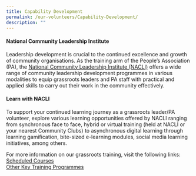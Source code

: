 ```yaml
---
title: Capability Development
permalink: /our-volunteers/Capability-Development/
description: ""
---
```

#### National Community Leadership Institute

Leadership development is crucial to the continued excellence and growth of community organisations. As the training arm of the People’s Association (PA), the [National Community Leadership Institute (NACLI)](our-network/national-community-leadership-institute/nacli/) offers a wide range of community leadership development programmes in various modalities to equip grassroots leaders and PA staff with practical and applied skills to carry out their work in the community effectively. 

####  Learn with NACLI

To support your continued learning journey as a grassroots leader/PA volunteer, explore various learning opportunities offered by NACLI ranging from synchronous face to face, hybrid or virtual training (held at NACLI or your nearest Community Clubs) to asynchronous digital learning through learning gamification, bite-sized e-learning modules, social media learning initiatives, among others.

For more information on our grassroots training, visit the following links: 
<br> 
[Scheduled Courses](/our-network/National-Community-Leadership-Institute/Learn-With-NACLI/)
<br> 
[Other Key Training Programmes](/our-network/National-Community-Leadership-Institute/Training-Programmes/)
